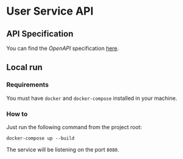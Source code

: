 # User Service API

## API Specification

You can find the *OpenAPI* specification [here](openapi.yaml).

## Local run

### Requirements
You must have `docker` and `docker-compose` installed in your machine.

### How to
Just run the following command from the project root: 

```
docker-compose up --build
```

The service will be listening on the port `8080`.
